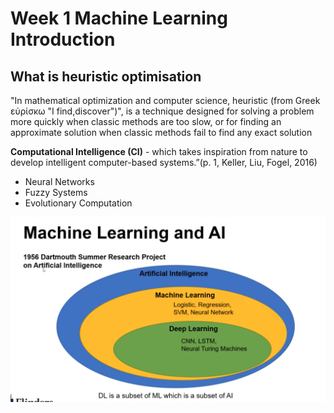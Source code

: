 # Week 1 Machine Learning Introduction

## What is heuristic optimisation

"In mathematical optimization and computer science, heuristic (from Greek εὑρίσκω "I find,discover")", is a technique designed for solving a problem more quickly when classic methods are too slow, or for finding an approximate solution when classic methods fail to find any exact solution

**Computational Intelligence (CI)** - which takes inspiration from nature to develop intelligent computer-based systems.”(p. 1, Keller, Liu, Fogel, 2016)

- Neural Networks
- Fuzzy Systems
- Evolutionary Computation

![ai](images/ai.png)